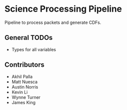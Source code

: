 # Science Processing Pipeline

Pipeline to process packets and generate CDFs.

## General TODOs
- Types for all variables

## Contributors
- Akhil Palla
- Matt Nuesca
- Austin Norris
- Kevin Li
- Wynne Turner
- James King
